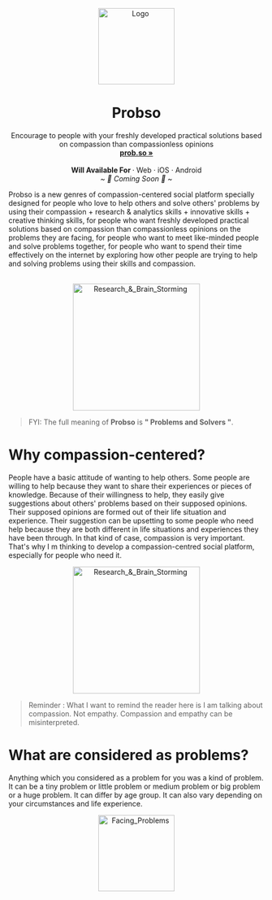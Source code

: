 <p align="center">
  <a href="#">
    
  </a>
  <p align="center">
   <img width="150" height="150" src="https://us-east-1.tixte.net/uploads/share.tixte.co/probso_logo-only.png" alt="Logo">
  </p>
  <h1 align="center"><b>Probso</b></h1>
  <p align="center">
  Encourage to people with your freshly developed practical solutions based on compassion than compassionless opinions
    <br />
    <a href="http://www.prob.so"><strong>prob.so »</strong></a>
    <br />
    <br />
    <b>Will Available For </b>
    ·
    Web
    ·
    iOS
    ·
    Android
    <br />
    <i>~ 🎉 Coming Soon 🎉 ~</i>
  </p>
</p>
Probso is a new genres of compassion-centered social platform specially designed for people who love to help others and solve others' problems by using their compassion + research & analytics skills + innovative skills + creative thinking skills, for people who want freshly developed practical solutions based on compassion than compassionless opinions on the problems they are facing, for people who want to meet like-minded people and solve problems together, for people who want to spend their time effectively on the internet by exploring how other people are trying to help and solving problems using their skills and compassion.
<br/>
<br/>

<p align="center">
  <img width="auto" height="250" src="https://us-east-1.tixte.net/uploads/share.tixte.co/using_probso.png" alt="Research_&_Brain_Storming">
</p>

> FYI: The full meaning of <b>Probso</b> is <b>" Problems and Solvers "</b>.

# Why compassion-centered?

People have a basic attitude of wanting to help others. Some people are willing to help because they want to share their experiences or pieces of knowledge. Because of their willingness to help, they easily give suggestions about others' problems based on their supposed opinions. Their supposed opinions are formed out of their life situation and experience. Their suggestion can be upsetting to some people who need help because they are both different in life situations and experiences they have been through. In that kind of case, compassion is very important. That's why I m thinking to develop a compassion-centred social platform, especially for people who need it.


<p align="center">
  <img width="auto" height="250" src="https://us-east-1.tixte.net/uploads/share.tixte.co/together_improve.png" alt="Research_&_Brain_Storming">
</p>

> Reminder : What I want to remind the reader here is I am talking about compassion. Not empathy. Compassion and empathy can be misinterpreted.
> 
# What are considered as problems?

Anything which you considered as a problem for you was a kind of problem. It can be a tiny problem or little problem or medium problem or big problem or a huge problem. It can differ by age group. It can also vary depending on your circumstances and life experience.

<p align="center">
  <img width="auto" height="150" src="https://us-east-1.tixte.net/uploads/share.tixte.co/Facing_Problems.png" alt="Facing_Problems">
</p>

